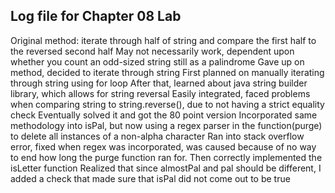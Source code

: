 Log file for Chapter 08 Lab
-------------------------------------------------------------------------------------------
Original method: iterate through half of string and compare the first half to the reversed second half
May not necessarily work, dependent upon whether you count an odd-sized string still as a palindrome
Gave up on method, decided to iterate through string
First planned on manually iterating through string using for loop
After that, learned about java string builder library, which allows for string reversal
Easily integrated, faced problems when comparing string to string.reverse(), due to not having a strict equality check
Eventually solved it and got the 80 point version
Incorporated same methodology into isPal, but now using a regex parser in the function(purge) to delete all instances of a non-alpha character
Ran into stack overflow error, fixed when regex was incorporated, was caused because of no way to end how long the purge function ran for.
Then correctly implemented the isLetter function
Realized that since almostPal and pal should be different, I added a check that made sure that isPal did not come out to be true 